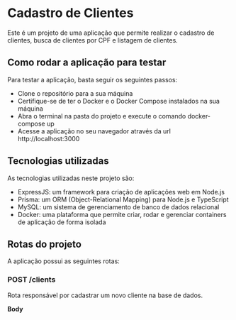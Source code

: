 # Cadastro de Clientes

Este é um projeto de uma aplicação que permite realizar o cadastro de clientes, busca de clientes por CPF e listagem de clientes.

## Como rodar a aplicação para testar

Para testar a aplicação, basta seguir os seguintes passos:

- Clone o repositório para a sua máquina
- Certifique-se de ter o Docker e o Docker Compose instalados na sua máquina
- Abra o terminal na pasta do projeto e execute o comando docker-compose up
- Acesse a aplicação no seu navegador através da url http://localhost:3000

## Tecnologias utilizadas

As tecnologias utilizadas neste projeto são:

- ExpressJS: um framework para criação de aplicações web em Node.js
- Prisma: um ORM (Object-Relational Mapping) para Node.js e TypeScript
- MySQL: um sistema de gerenciamento de banco de dados relacional
- Docker: uma plataforma que permite criar, rodar e gerenciar containers de aplicação de forma isolada

## Rotas do projeto

A aplicação possui as seguintes rotas:

### POST /clients

Rota responsável por cadastrar um novo cliente na base de dados.

**Body**
```

```
